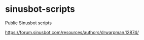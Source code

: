 # sinusbot-scripts
Public Sinusbot scripts

https://forum.sinusbot.com/resources/authors/drwarpman.12874/
